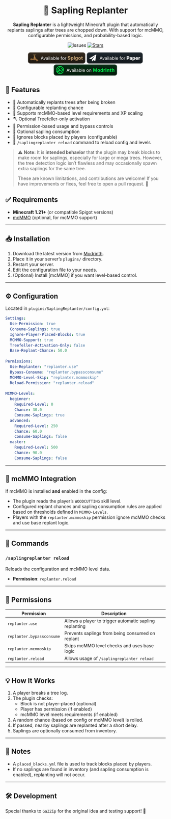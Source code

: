 <div align="center">

# 🌱 Sapling Replanter

**Sapling Replanter** is a lightweight Minecraft plugin that automatically replants saplings after trees are chopped down.
With support for mcMMO, configurable permissions, and probability-based logic.

![Issues](https://img.shields.io/github/issues-raw/BitByLogics/SaplingReplanter)
[![Stars](https://img.shields.io/github/stars/BitByLogics/SaplingReplanter)](https://github.com/BitByLogics/SaplingReplanter/stargazers)

<a href="#"><img src="https://raw.githubusercontent.com/intergrav/devins-badges/v3/assets/compact/supported/spigot_46h.png" height="35"></a>
<a href="#"><img src="https://raw.githubusercontent.com/intergrav/devins-badges/v3/assets/compact/supported/paper_46h.png" height="35"></a>
<a href="#"><img src="https://raw.githubusercontent.com/intergrav/devins-badges/v3/assets/compact/available/modrinth_vector.svg" height="35" href="https://modrinth.com/mod/inventory-slots"></a>

</div>

## 🔧 Features

- 🌲 Automatically replants trees after being broken
- 🎯 Configurable replanting chance
- 🧪 Supports mcMMO-based level requirements and XP scaling
- 🪓 Optional Treefeller-only activation
- 🧍 Permission-based usage and bypass controls
- 🌱 Optional sapling consumption
- 🚫 Ignores blocks placed by players (configurable)
- 🔁 `/saplingreplanter reload` command to reload config and levels

> ⚠️ **Note:** It is **intended behavior** that the plugin may break blocks to make room for saplings, especially for large or mega trees. However, the tree detection logic isn’t flawless and may occasionally spawn extra saplings for the same tree.
> 
> These are known limitations, and contributions are welcome! If you have improvements or fixes, feel free to open a pull request. 🌱

## ✅ Requirements

- **Minecraft 1.21+** (or compatible Spigot versions)
- [mcMMO](https://www.spigotmc.org/resources/official-mcmmo-original-author-returns.64348/) (optional, for mcMMO support)

---

## 📥 Installation

1. Download the latest version from [Modrinth](https://modrinth.com/project/sapling-replanter/).
2. Place it in your server’s `plugins/` directory.
3. Restart your server.
4. Edit the configuration file to your needs.
5. (Optional) Install [mcMMO] if you want level-based control.

---

## ⚙️ Configuration

Located in `plugins/SaplingReplanter/config.yml`:

```yaml
Settings:
  Use-Permission: true
  Consume-Saplings: true
  Ignore-Player-Placed-Blocks: true
  MCMMO-Support: true
  Treefeller-Activation-Only: false
  Base-Replant-Chance: 50.0

Permissions:
  Use-Replanter: "replanter.use"
  Bypass-Consume: "replanter.bypassconsume"
  MCMMO-Level-Skip: "replanter.mcmmoskip"
  Reload-Permission: "replanter.reload"

MCMMO-Levels:
  beginner:
    Required-Level: 0
    Chance: 30.0
    Consume-Saplings: true
  advanced:
    Required-Level: 250
    Chance: 60.0
    Consume-Saplings: false
  master:
    Required-Level: 500
    Chance: 90.0
    Consume-Saplings: false
```
---

## 🧪 mcMMO Integration

If mcMMO is installed **and** enabled in the config:

- The plugin reads the player’s `WOODCUTTING` skill level.
- Configured replant chances and sapling consumption rules are applied based on thresholds defined in `MCMMO-Levels`.
- Players with the `replanter.mcmmoskip` permission ignore mcMMO checks and use base replant logic.

---

## 🧾 Commands

### `/saplingreplanter reload`
Reloads the configuration and mcMMO level data.

- **Permission**: `replanter.reload`

---

## 🔐 Permissions

| Permission | Description |
|-----------|-------------|
| `replanter.use` | Allows a player to trigger automatic sapling replanting |
| `replanter.bypassconsume` | Prevents saplings from being consumed on replant |
| `replanter.mcmmoskip` | Skips mcMMO level checks and uses base logic |
| `replanter.reload` | Allows usage of `/saplingreplanter reload` |

---

## 💡 How It Works

1. A player breaks a tree log.
2. The plugin checks:
    - Block is not player-placed (optional)
    - Player has permission (if enabled)
    - mcMMO level meets requirements (if enabled)
3. A random chance (based on config or mcMMO level) is rolled.
4. If passed, nearby saplings are replanted after a short delay.
5. Saplings are optionally consumed from inventory.

---

## 📝 Notes

- A `placed_blocks.yml` file is used to track blocks placed by players.
- If no saplings are found in inventory (and sapling consumption is enabled), replanting will not occur.

---

## 🛠️ Development

Special thanks to `GaZZip` for the original idea and testing support! 🚀
